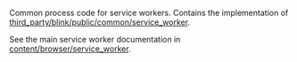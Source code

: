 [content/browser/service_worker]: /content/browser/service_worker/README.md

Common process code for service workers. Contains the implementation of
[third_party/blink/public/common/service_worker](/third_party/blink/public/common/service_worker).

See the main service worker documentation in [content/browser/service_worker].
